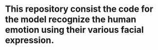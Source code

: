 # This repository consist the code for the model recognize the human emotion using their various facial expression.
